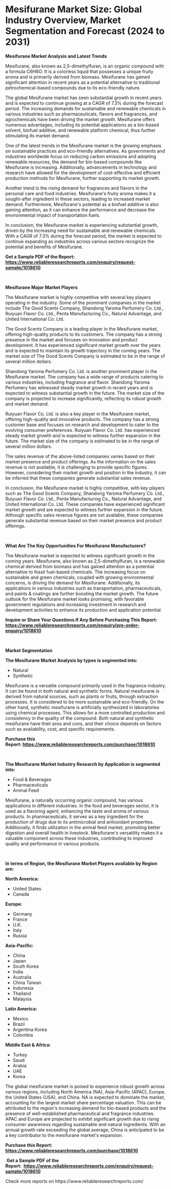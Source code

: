 <p><h1>Mesifurane Market Size: Global Industry Overview, Market Segmentation and Forecast (2024 to 2031)</h1></p><p><strong>Mesifurane Market Analysis and Latest Trends</strong></p>
<p><p>Mesifurane, also known as 2,5-dimethylfuran, is an organic compound with a formula C6H8O. It is a colorless liquid that possesses a unique fruity aroma and is primarily derived from biomass. Mesifurane has gained significant attention in recent years as a potential alternative to traditional petrochemical-based compounds due to its eco-friendly nature.</p><p>The global Mesifurane market has seen substantial growth in recent years and is expected to continue growing at a CAGR of 7.3% during the forecast period. The increasing demands for sustainable and renewable chemicals in various industries such as pharmaceuticals, flavors and fragrances, and agrochemicals have been driving the market growth. Mesifurane offers numerous advantages, including its potential applications as a bio-based solvent, biofuel additive, and renewable platform chemical, thus further stimulating its market demand.</p><p>One of the latest trends in the Mesifurane market is the growing emphasis on sustainable practices and eco-friendly alternatives. As governments and industries worldwide focus on reducing carbon emissions and adopting renewable resources, the demand for bio-based compounds like Mesifurane is increasing. Additionally, advancements in technology and research have allowed for the development of cost-effective and efficient production methods for Mesifurane, further supporting its market growth.</p><p>Another trend is the rising demand for fragrances and flavors in the personal care and food industries. Mesifurane's fruity aroma makes it a sought-after ingredient in these sectors, leading to increased market demand. Furthermore, Mesifurane's potential as a biofuel additive is also gaining attention, as it can enhance the performance and decrease the environmental impact of transportation fuels.</p><p>In conclusion, the Mesifurane market is experiencing substantial growth, driven by the increasing need for sustainable and renewable chemicals. With a CAGR of 7.3% during the forecast period, the market is expected to continue expanding as industries across various sectors recognize the potential and benefits of Mesifurane.</p></p>
<p><strong>Get a Sample PDF of the Report:&nbsp; <a href="https://www.reliableresearchreports.com/enquiry/request-sample/1018610">https://www.reliableresearchreports.com/enquiry/request-sample/1018610</a></strong></p>
<p>&nbsp;</p>
<p><strong>Mesifurane Major Market Players</strong></p>
<p><p>The Mesifurane market is highly competitive with several key players operating in the industry. Some of the prominent companies in the market include The Good Scents Company, Shandong Yaroma Perfumery Co. Ltd., Ruiyuan Flavor Co. Ltd., Penta Manufacturing Co., Natural Advantage, and United International Co. Ltd. </p><p>The Good Scents Company is a leading player in the Mesifurane market, offering high-quality products to its customers. The company has a strong presence in the market and focuses on innovation and product development. It has experienced significant market growth over the years and is expected to maintain its growth trajectory in the coming years. The market size of The Good Scents Company is estimated to be in the range of several million dollars.</p><p>Shandong Yaroma Perfumery Co. Ltd. is another prominent player in the Mesifurane market. The company has a wide range of products catering to various industries, including fragrance and flavor. Shandong Yaroma Perfumery has witnessed steady market growth in recent years and is expected to witness substantial growth in the future. The market size of the company is projected to increase significantly, reflecting its robust growth and market demand.</p><p>Ruiyuan Flavor Co. Ltd. is also a key player in the Mesifurane market, offering high-quality and innovative products. The company has a strong customer base and focuses on research and development to cater to the evolving consumer preferences. Ruiyuan Flavor Co. Ltd. has experienced steady market growth and is expected to witness further expansion in the future. The market size of the company is estimated to be in the range of several million dollars.</p><p>The sales revenue of the above-listed companies varies based on their market presence and product offerings. As the information on the sales revenue is not available, it is challenging to provide specific figures. However, considering their market growth and position in the industry, it can be inferred that these companies generate substantial sales revenue.</p><p>In conclusion, the Mesifurane market is highly competitive, with key players such as The Good Scents Company, Shandong Yaroma Perfumery Co. Ltd., Ruiyuan Flavor Co. Ltd., Penta Manufacturing Co., Natural Advantage, and United International Co. Ltd. These companies have experienced significant market growth and are expected to witness further expansion in the future. Although specific sales revenue figures are not available, these companies generate substantial revenue based on their market presence and product offerings.</p></p>
<p>&nbsp;</p>
<p><strong>What Are The Key Opportunities For Mesifurane Manufacturers?</strong></p>
<p><p>The Mesifurane market is expected to witness significant growth in the coming years. Mesifurane, also known as 2,5-dimethylfuran, is a renewable chemical derived from biomass and has gained attention as a potential alternative to fossil fuel-based chemicals. The increasing focus on sustainable and green chemicals, coupled with growing environmental concerns, is driving the demand for Mesifurane. Additionally, its applications in various industries such as transportation, pharmaceuticals, and paints & coatings are further boosting the market growth. The future outlook for the Mesifurane market looks promising, with favorable government regulations and increasing investment in research and development activities to enhance its production and application potential.</p></p>
<p><strong>Inquire or Share Your Questions If Any Before Purchasing This Report: <a href="https://www.reliableresearchreports.com/enquiry/pre-order-enquiry/1018610">https://www.reliableresearchreports.com/enquiry/pre-order-enquiry/1018610</a></strong></p>
<p>&nbsp;</p>
<p><strong>Market Segmentation</strong></p>
<p><strong>The Mesifurane Market Analysis by types is segmented into:</strong></p>
<p><ul><li>Natural</li><li>Synthetic</li></ul></p>
<p><p>Mesifurane is a versatile compound primarily used in the fragrance industry. It can be found in both natural and synthetic forms. Natural mesifurane is derived from natural sources, such as plants or fruits, through extraction processes. It is considered to be more sustainable and eco-friendly. On the other hand, synthetic mesifurane is artificially synthesized in laboratories using chemical processes. This allows for a more controlled production and consistency in the quality of the compound. Both natural and synthetic mesifurane have their pros and cons, and their choice depends on factors such as availability, cost, and specific requirements.</p></p>
<p><strong>Purchase this Report:&nbsp;<a href="https://www.reliableresearchreports.com/purchase/1018610">https://www.reliableresearchreports.com/purchase/1018610</a></strong></p>
<p>&nbsp;</p>
<p><strong>The Mesifurane Market Industry Research by Application is segmented into:</strong></p>
<p><ul><li>Food & Beverages</li><li>Pharmaceuticals</li><li>Animal Feed</li></ul></p>
<p><p>Mesifurane, a naturally occurring organic compound, has various applications in different industries. In the food and beverages sector, it is used as a flavoring agent, enhancing the taste and aroma of various products. In pharmaceuticals, it serves as a key ingredient for the production of drugs due to its antimicrobial and antioxidant properties. Additionally, it finds utilization in the animal feed market, promoting better digestion and overall health in livestock. Mesifurane's versatility makes it a valuable component across these industries, contributing to improved quality and performance in various products.</p></p>
<p>&nbsp;</p>
<p><strong>In terms of Region, the Mesifurane Market Players available by Region are:</strong></p>
<p>
    <p> <strong> North America: </strong>
        <ul>
            <li>United States</li>
            <li>Canada</li>
        </ul>
        </p> 
    <p> <strong> Europe: </strong>
        <ul>
            <li>Germany</li>
            <li>France</li>
            <li>U.K.</li>
            <li>Italy</li>
            <li>Russia</li>
        </ul>
        </p> 
    <p> <strong> Asia-Pacific: </strong>
        <ul>
            <li>China</li>
            <li>Japan</li>
            <li>South Korea</li>
            <li>India</li>
            <li>Australia</li>
            <li>China Taiwan</li>
            <li>Indonesia</li>
            <li>Thailand</li>
            <li>Malaysia</li>
        </ul>
        </p> 
    <p> <strong> Latin America: </strong>
        <ul>
            <li>Mexico</li>
            <li>Brazil</li>
            <li>Argentina Korea</li>
            <li>Colombia</li>
        </ul>
        </p> 
    <p> <strong> Middle East & Africa: </strong>
        <ul>
            <li>Turkey</li>
            <li>Saudi</li>
            <li>Arabia</li>
            <li>UAE</li>
            <li>Korea</li>
        </ul>
    </p>
    </p>
<p><p>The global mesifurane market is poised to experience robust growth across various regions, including North America (NA), Asia-Pacific (APAC), Europe, the United States (USA), and China. NA is expected to dominate the market, accounting for the largest market share percentage valuation. This can be attributed to the region's increasing demand for bio-based products and the presence of well-established pharmaceutical and fragrance industries. APAC and Europe are projected to exhibit significant growth due to rising consumer awareness regarding sustainable and natural ingredients. With an annual growth rate exceeding the global average, China is anticipated to be a key contributor to the mesifurane market's expansion.</p></p>
<p><strong>Purchase this Report: <a href="https://www.reliableresearchreports.com/purchase/1018610">https://www.reliableresearchreports.com/purchase/1018610</a></strong></p>
<p>&nbsp;<strong>Get a Sample PDF of the Report:&nbsp;&nbsp;<a href="https://www.reliableresearchreports.com/enquiry/request-sample/1018610">https://www.reliableresearchreports.com/enquiry/request-sample/1018610</a></strong></p>
<p><strong></strong></p>
<p>Check more reports on https://www.reliableresearchreports.com/</p>